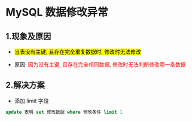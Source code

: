# MySQL 数据修改异常

## 1.现象及原因

* <span style='background: yellow; color: black;'>当表没有主键, 且存在完全重复数据时, 修改时无法修改</span>

* 原因: <span style='color: red;'>因为没有主键, 且存在完全相同数据, 修改时无法判断修改哪一条数据</span>

## 2.解决方案

* 添加 limit 字段

```sql
update 表明 set 修改数据 where 修改条件 limit 1
```

